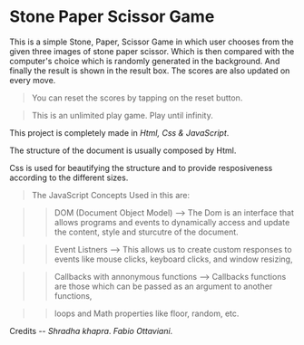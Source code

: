 # Stone Paper Scissor Game

This is a simple Stone, Paper, Scissor Game in which user chooses from the given three images of stone paper scissor.
Which is then compared with the computer's choice which is randomly generated in the background. And finally the result is shown in the result box.
The scores are also updated on every move.

> You can reset the scores by tapping on the reset button.

> This is an unlimited play game. Play until infinity.

This project is completely made in *Html, Css & JavaScript*.

 The structure of the document is usually composed by Html.
 
 Css is used for beautifying the structure and to provide resposiveness according to the different sizes.
 
> The JavaScript Concepts Used in this are:

>> DOM (Document Object Model) --> The Dom is an interface that allows programs and events to dynamically access and update the content, style and sturcutre of the document.

>> Event Listners --> This allows us to create custom responses to events like mouse clicks, keyboard clicks, and window resizing,

>> Callbacks with annonymous functions --> Callbacks  functions are those which can be passed as an argument to another functions,

>> loops and Math properties like floor, random, etc.

Credits -- 
*Shradha khapra*.
*Fabio Ottaviani*.
